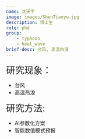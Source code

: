 ```yaml
---
name: 沈天宇
image: images/ShenTianyu.jpg
description: 博士生
role: phd
group: 
    - typhoon
    - heat_wave
brief-desc: 台风, 高温热浪
---
```


<span style="font-size: 25px;">研究现象：
* 台风
* 高温热浪

<span style="font-size: 25px;">研究方法: 
* AI参数化方案
* 智能数值模式预报